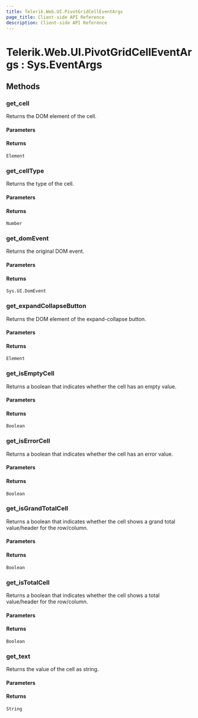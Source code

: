 ```yaml
---
title: Telerik.Web.UI.PivotGridCellEventArgs
page_title: Client-side API Reference
description: Client-side API Reference
---
```


# Telerik.Web.UI.PivotGridCellEventArgs : Sys.EventArgs 

## Methods

### get_cell

Returns the DOM element of the cell.

#### Parameters

#### Returns

`Element` 

### get_cellType

Returns the type of the cell.

#### Parameters

#### Returns

`Number` 

### get_domEvent

Returns the original DOM event.

#### Parameters

#### Returns

`Sys.UI.DomEvent`

### get_expandCollapseButton

Returns the DOM element of the expand-collapse button.

#### Parameters

#### Returns

`Element`

### get_isEmptyCell

Returns a boolean that indicates whether the cell has an empty value.

#### Parameters

#### Returns

`Boolean` 

### get_isErrorCell

Returns a boolean that indicates whether the cell has an error value.

#### Parameters

#### Returns

`Boolean` 

### get_isGrandTotalCell

Returns a boolean that indicates whether the cell shows a grand total value/header for the row/column.

#### Parameters

#### Returns

`Boolean` 

### get_isTotalCell

Returns a boolean that indicates whether the cell shows a total value/header for the row/column.

#### Parameters

#### Returns

`Boolean` 

### get_text

Returns the value of the cell as string.

#### Parameters

#### Returns

`String` 